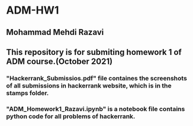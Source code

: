 # ADM-HW1
## Mohammad Mehdi Razavi
## This repository is for submiting homework 1 of ADM course.(October 2021)
### "Hackerrank_Submissios.pdf" file containes the screenshots of all submissions in hackerrank website, which is in the stamps folder.
### "ADM_Homework1_Razavi.ipynb" is a notebook file contains python code for all problems of hackerrank.
